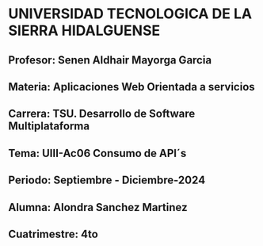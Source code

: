 # UNIVERSIDAD TECNOLOGICA DE LA SIERRA HIDALGUENSE

## **Profesor**: Senen Aldhair Mayorga Garcia 
## **Materia**: Aplicaciones Web Orientada a servicios  
## **Carrera:** TSU. Desarrollo de Software Multiplataforma 
## **Tema:** UIII-Ac06 Consumo de API´s
## **Periodo:** Septiembre - Diciembre-2024
## **Alumna:** Alondra Sanchez Martinez   
## **Cuatrimestre:** 4to
